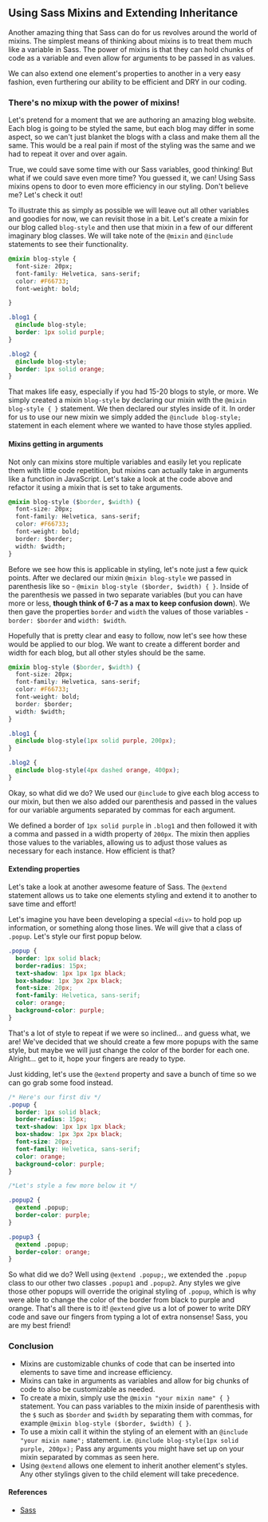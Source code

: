 ## Using Sass Mixins and Extending Inheritance

Another amazing thing that Sass can do for us revolves around the world of mixins. The simplest means of thinking about mixins is to treat them much like a variable in Sass. The power of mixins is that they can hold chunks of code as a variable and even allow for arguments to be passed in as values.

We can also extend one element's properties to another in a very easy fashion, even furthering our ability to be efficient and DRY in our coding.


### There's no mixup with the power of mixins!

Let's pretend for a moment that we are authoring an amazing blog website. Each blog is going to be styled the same, but each blog may differ in some aspect, so we can't just blanket the blogs with a class and make them all the same. This would be a real pain if most of the styling was the same and we had to repeat it over and over again.

True, we could save some time with our Sass variables, good thinking! But what if we could save even more time? You guessed it, we can! Using Sass mixins opens to door to even more efficiency in our styling. Don't believe me? Let's check it out!

To illustrate this as simply as possible we will leave out all other variables and goodies for now, we can revisit those in a bit. Let's create a mixin for our blog called `blog-style` and then use that mixin in a few of our different imaginary blog classes. We will take note of the `@mixin` and `@include` statements to see their functionality.

```css
@mixin blog-style {
  font-size: 20px;
  font-family: Helvetica, sans-serif;
  color: #F66733;
  font-weight: bold;

}

.blog1 {
  @include blog-style;
  border: 1px solid purple;
}

.blog2 {
  @include blog-style;
  border: 1px solid orange;
}
```

That makes life easy, especially if you had 15-20 blogs to style, or more. We simply created a mixin `blog-style` by declaring our mixin with the `@mixin blog-style { }` statement. We then declared our styles inside of it. In order for us to use our new mixin we simply added the `@include blog-style;` statement in each element where we wanted to have those styles applied.

#### Mixins getting in arguments

Not only can mixins store multiple variables and easily let you replicate them with little code repetition, but mixins can actually take in arguments like a function in JavaScript. Let's take a look at the code above and refactor it using a mixin that is set to take arguments.

```css
@mixin blog-style ($border, $width) {
  font-size: 20px;
  font-family: Helvetica, sans-serif;
  color: #F66733;
  font-weight: bold;
  border: $border;
  width: $width;
}

```

Before we see how this is applicable in styling, let's note just a few quick points. After we declared our mixin `@mixin blog-style` we passed in parenthesis like so - `@mixin blog-style ($border, $width) { }`. Inside of the parenthesis we passed in two separate variables (but you can have more or less, **though think of 6-7 as a max to keep confusion down**). We then gave the properties `border` and `width` the values of those variables - `border: $border` and `width: $width`.

Hopefully that is pretty clear and easy to follow, now let's see how these would be applied to our blog. We want to create a different border and width for each blog, but all other styles should be the same.

```css
@mixin blog-style ($border, $width) {
  font-size: 20px;
  font-family: Helvetica, sans-serif;
  color: #F66733;
  font-weight: bold;
  border: $border;
  width: $width;
}

.blog1 {
  @include blog-style(1px solid purple, 200px);
}

.blog2 {
  @include blog-style(4px dashed orange, 400px);
}

```

Okay, so what did we do? We used our `@include` to give each blog access to our mixin, but then we also added our parenthesis and passed in the values for our variable arguments separated by commas for each argument.

We defined a border of `1px solid purple` in `.blog1` and then followed it with a comma and passed in a width property of `200px`. The mixin then applies those values to the variables, allowing us to adjust those values as necessary for each instance. How efficient is that?

#### Extending properties

Let's take a look at another awesome feature of Sass. The `@extend` statement allows us to take one elements styling and extend it to another to save time and effort!

Let's imagine you have been developing a special `<div>` to hold pop up information, or something along those lines. We will give that a class of `.popup`. Let's style our first popup below.

```css
.popup {
  border: 1px solid black;
  border-radius: 15px;
  text-shadow: 1px 1px 1px black;
  box-shadow: 1px 3px 2px black;
  font-size: 20px;
  font-family: Helvetica, sans-serif;
  color: orange;
  background-color: purple;
}

```

That's a lot of style to repeat if we were so inclined... and guess what, we are!
We've decided that we should create a few more popups with the same style, but maybe we will just change the color of the border for each one. Alright... get to it, hope your fingers are ready to type.

Just kidding, let's use the `@extend` property and save a bunch of time so we can go grab some food instead.

```css
/* Here's our first div */
.popup {
  border: 1px solid black;
  border-radius: 15px;
  text-shadow: 1px 1px 1px black;
  box-shadow: 1px 3px 2px black;
  font-size: 20px;
  font-family: Helvetica, sans-serif;
  color: orange;
  background-color: purple;
}

/*Let's style a few more below it */

.popup2 {
  @extend .popup;
  border-color: purple;
}

.popup3 {
  @extend .popup;
  border-color: orange;
}

```

So what did we do? Well using `@extend .popup;`, we extended the `.popup` class to our other two classes `.popup1` and `.popup2`. Any styles we give those other popups will override the original styling of `.popup`, which is why were able to change the color of the border from black to purple and orange. That's all there is to it! `@extend` give us a lot of power to write DRY code and save our fingers from typing a lot of extra nonsense! Sass, you are my best friend!

### Conclusion
* Mixins are customizable chunks of code that can be inserted into elements to save time and increase efficiency.
* Mixins can take in arguments as variables and allow for big chunks of code to also be customizable as needed.
* To create a mixin, simply use the `@mixin "your mixin name" { }` statement. You can pass variables to the mixin inside of parenthesis with the `$` such as `$border` and `$width` by separating them with commas, for example `@mixin blog-style ($border, $width) { }`.
* To use a mixin call it within the styling of an element with an `@include "your mixin name";` statement. i.e. `@include blog-style(1px solid purple, 200px);` Pass any arguments you might have set up on your mixin separated by commas as seen here.
* Using `@extend` allows one element to inherit another element's styles. Any other stylings given to the child element will take precedence.

#### References

* [Sass](http://sass-lang.com/guide)
